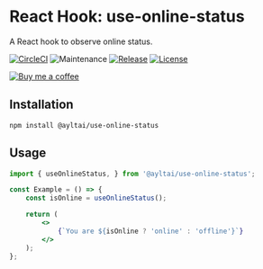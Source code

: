# React Hook: use-online-status
A React hook to observe online status.

[![CircleCI](https://img.shields.io/circleci/project/github/ayltai/use-online-status-hook/master.svg?style=flat)](https://circleci.com/gh/ayltai/use-online-status-hook) ![Maintenance](https://img.shields.io/maintenance/yes/2020) [![Release](https://img.shields.io/github/release/ayltai/use-online-status-hook.svg?style=flat)](https://github.com/ayltai/use-online-status-hook/releases) [![License](https://img.shields.io/github/license/ayltai/use-online-status-hook.svg?style=flat)](https://github.com/ayltai/use-online-status-hook/blob/master/LICENSE)

[![Buy me a coffee](https://img.shields.io/static/v1?label=Buy%20me%20a&message=coffee&color=important&style=for-the-badge&logo=buy-me-a-coffee&logoColor=white)](https://buymeacoff.ee/ayltai)

## Installation
```shell script
npm install @ayltai/use-online-status
```

## Usage
```jsx
import { useOnlineStatus, } from '@ayltai/use-online-status';

const Example = () => {
    const isOnline = useOnlineStatus();

    return (
        <>
            {`You are ${isOnline ? 'online' : 'offline'}`}
        </>
    );
};
```
